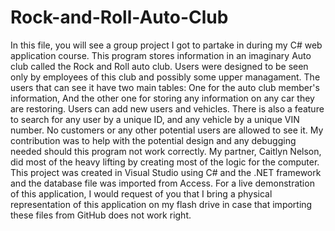 # Rock-and-Roll-Auto-Club

In this file, you will see a group project I got to partake in during my C# web application course.
This program stores information in an imaginary Auto club called the Rock and Roll auto club. 
Users were designed to be seen only by employees of this club and possibly some upper managament. 
The users that can see it have two main tables: 
One for the auto club member's information,
And the other one for storing any information on any car they are restoring.
Users can add new users and vehicles.
There is also a feature to search for any user by a unique ID, and any vehicle by a unique VIN number.
No customers or any other potential users are allowed to see it.
My contribution was to help with the potential design and any debugging needed should this program not work correctly.
My partner, Caitlyn Nelson, did most of the heavy lifting by creating most of the logic for the computer. 
This project was created in Visual Studio using C# and the .NET framework and the database file was imported from Access.
For a live demonstration of this application, I would request of you that I bring a physical representation of this application on my 
flash drive in case that importing these files from GitHub does not work right.
